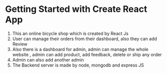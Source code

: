 # Getting Started with Create React App

1. This an online bicycle shop which is created by React Js
2. User can manage their orders from their dashboard, also they can add Review
3. Also there is a dashboard for admin, admin can manage the whole website , admin can add product, add feedback, delete or ship any order
4. Admin can also add another admin
5. The Backend server is made by node, mongodb and express JS